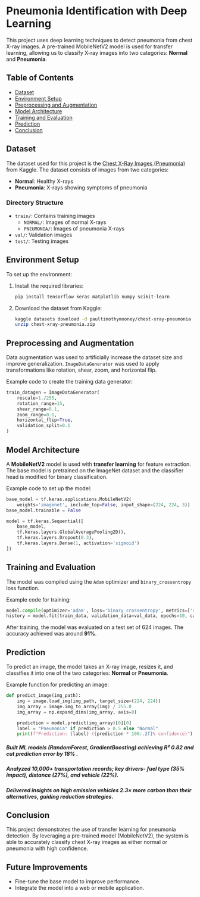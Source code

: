 
# Pneumonia Identification with Deep Learning

This project uses deep learning techniques to detect pneumonia from chest X-ray images. A pre-trained MobileNetV2 model is used for transfer learning, allowing us to classify X-ray images into two categories: **Normal** and **Pneumonia**.

## Table of Contents
- [Dataset](#dataset)
- [Environment Setup](#environment-setup)
- [Preprocessing and Augmentation](#preprocessing-and-augmentation)
- [Model Architecture](#model-architecture)
- [Training and Evaluation](#training-and-evaluation)
- [Prediction](#prediction)
- [Conclusion](#conclusion)

## Dataset
The dataset used for this project is the [Chest X-Ray Images (Pneumonia)](https://www.kaggle.com/datasets/paultimothymooney/chest-xray-pneumonia) from Kaggle. The dataset consists of images from two categories:
- **Normal**: Healthy X-rays
- **Pneumonia**: X-rays showing symptoms of pneumonia

### Directory Structure
- `train/`: Contains training images
  - `NORMAL/`: Images of normal X-rays
  - `PNEUMONIA/`: Images of pneumonia X-rays
- `val/`: Validation images
- `test/`: Testing images

## Environment Setup
To set up the environment:
1. Install the required libraries:
    ```bash
    pip install tensorflow keras matplotlib numpy scikit-learn
    ```
2. Download the dataset from Kaggle:
    ```bash
    kaggle datasets download -d paultimothymooney/chest-xray-pneumonia
    unzip chest-xray-pneumonia.zip
    ```

## Preprocessing and Augmentation
Data augmentation was used to artificially increase the dataset size and improve generalization. `ImageDataGenerator` was used to apply transformations like rotation, shear, zoom, and horizontal flip.

Example code to create the training data generator:
```python
train_datagen = ImageDataGenerator(
    rescale=1./255,
    rotation_range=15,
    shear_range=0.1,
    zoom_range=0.1,
    horizontal_flip=True,
    validation_split=0.1
)
```

## Model Architecture
A **MobileNetV2** model is used with **transfer learning** for feature extraction. The base model is pretrained on the ImageNet dataset and the classifier head is modified for binary classification.

Example code to set up the model:
```python
base_model = tf.keras.applications.MobileNetV2(
    weights='imagenet', include_top=False, input_shape=(224, 224, 3))
base_model.trainable = False

model = tf.keras.Sequential([
    base_model,
    tf.keras.layers.GlobalAveragePooling2D(),
    tf.keras.layers.Dropout(0.3),
    tf.keras.layers.Dense(1, activation='sigmoid')
])
```

## Training and Evaluation
The model was compiled using the `Adam` optimizer and `binary_crossentropy` loss function.

Example code for training:
```python
model.compile(optimizer='adam', loss='binary_crossentropy', metrics=['accuracy'])
history = model.fit(train_data, validation_data=val_data, epochs=10, callbacks=[callback])
```

After training, the model was evaluated on a test set of 624 images. The accuracy achieved was around **91%**.

## Prediction
To predict an image, the model takes an X-ray image, resizes it, and classifies it into one of the two categories: **Normal** or **Pneumonia**.

Example function for predicting an image:
```python
def predict_image(img_path):
    img = image.load_img(img_path, target_size=(224, 224))
    img_array = image.img_to_array(img) / 255.0
    img_array = np.expand_dims(img_array, axis=0)

    prediction = model.predict(img_array)[0][0]
    label = "Pneumonia" if prediction > 0.5 else "Normal"
    print(f"Prediction: {label} ({prediction * 100:.2f}% confidence)")
```
##### Built ML models (RandomForest, GradientBoosting) achieving R² 0.82 and cut prediction error by 18% .
##### Analyzed 10,000+ transportation records; key drivers- fuel type (35% impact), distance (27%), and vehicle (22%).
##### Delivered insights on high emission vehicles 2.3× more carbon than their alternatives, guiding reduction strategies.

## Conclusion
This project demonstrates the use of transfer learning for pneumonia detection. By leveraging a pre-trained model (MobileNetV2), the system is able to accurately classify chest X-ray images as either normal or pneumonia with high confidence.

## Future Improvements
- Fine-tune the base model to improve performance.
- Integrate the model into a web or mobile application.




